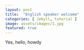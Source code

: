 ```yaml
---
layout: post
title:  "English speaker welcome"
categories: [ Jekyll, tutorial ]
image: assets/images/1.jpg
featured: true
---
```

Yes, hello, howdy